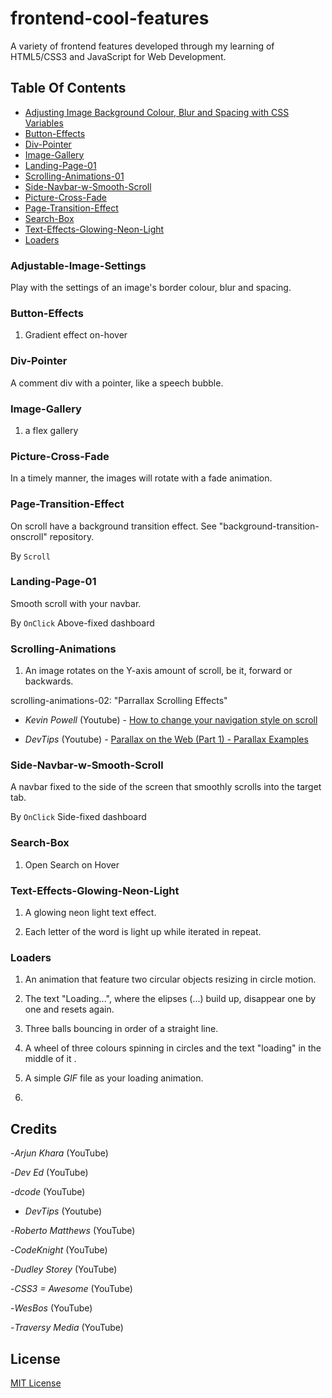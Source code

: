 # frontend-cool-features

A variety of frontend features developed through my learning of HTML5/CSS3 and JavaScript for Web Development.

## Table Of Contents

* [Adjusting Image Background Colour, Blur and Spacing with CSS Variables](#Adjustable-Image-Settings)
* [Button-Effects](#Button-Effects)
* [Div-Pointer](#Div-Pointer)
* [Image-Gallery](#Image-Gallery)
* [Landing-Page-01](#Landing-Page-01)
* [Scrolling-Animations-01](#Scrolling-Animations-01)
* [Side-Navbar-w-Smooth-Scroll](#Side-Navbar-w-Smooth-Scroll)
* [Picture-Cross-Fade](#Picture-Cross-Fade)
* [Page-Transition-Effect](#Page-Transition-Effect)
* [Search-Box](#Search-Box)
* [Text-Effects-Glowing-Neon-Light](#Text-Effects-Glowing-Neon-Light)
* [Loaders](#Loaders)

### Adjustable-Image-Settings

Play with the settings of an image's border colour, blur and spacing.

### Button-Effects

1) Gradient effect on-hover

### Div-Pointer

A comment div with a pointer, like a speech bubble.

### Image-Gallery

1) a flex gallery

### Picture-Cross-Fade

In a timely manner, the images will rotate with a fade animation.

### Page-Transition-Effect

On scroll have a background transition effect. See "background-transition-onscroll" repository.

By `Scroll`

### Landing-Page-01

Smooth scroll with your navbar.

By `OnClick` Above-fixed dashboard

### Scrolling-Animations

1) An image rotates on the Y-axis amount of scroll, be it, forward or backwards.

scrolling-animations-02: "Parrallax Scrolling Effects"

- _Kevin Powell_ (Youtube) - [How to change your navigation style on scroll](https://youtu.be/RxnV9Xcw914)

- _DevTips_ (Youtube) - [Parallax on the Web (Part 1) - Parallax Examples](https://youtu.be/STwoa-9jxi0)

### Side-Navbar-w-Smooth-Scroll

A navbar fixed to the side of the screen that smoothly scrolls into the target tab.

By `OnClick` Side-fixed dashboard

### Search-Box

1) Open Search on Hover

### Text-Effects-Glowing-Neon-Light

1) A glowing neon light text effect.

2) Each letter of the word is light up while iterated in repeat.

### Loaders

1) An animation that feature two circular objects resizing in circle motion.

2) The text "Loading...", where the elipses (...) build up, disappear one by one and resets again.

3) Three balls bouncing in order of a straight line.

4) A wheel of three colours spinning in circles and the text "loading" in the middle of it .

5) A simple _GIF_ file as your loading animation.

6)

## Credits

-_Arjun Khara_ (YouTube)

-_Dev Ed_ (YouTube)

-_dcode_ (YouTube)

- _DevTips_ (Youtube)

-_Roberto Matthews_ (YouTube)

-_CodeKnight_ (YouTube)

-_Dudley Storey_ (YouTube)

-_CSS3 = Awesome_ (YouTube)

-_WesBos_ (YouTube)

-_Traversy Media_ (YouTube)

## License

[MIT License](https://github.com/UnorthodoxThing/frontend-cool-features/blob/master/License)
